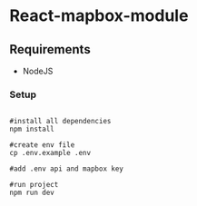 # React-mapbox-module

## Requirements
- NodeJS 

### Setup 
```

#install all dependencies
npm install

#create env file
cp .env.example .env

#add .env api and mapbox key

#run project 
npm run dev
```
